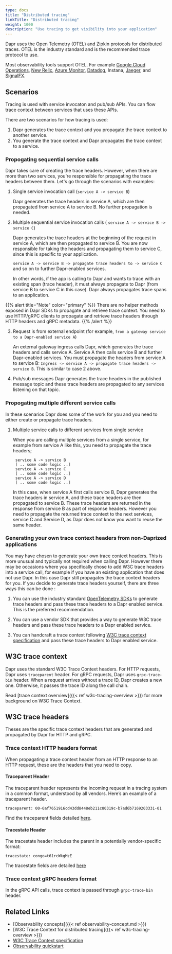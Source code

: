 ```yaml
---
type: docs
title: "Distributed tracing"
linkTitle: "Distributed tracing"
weight: 1000
description: "Use tracing to get visibility into your application"
---
```


Dapr uses the Open Telemetry (OTEL) and Zipkin protocols for distributed traces. OTEL is the industry standard and is the recommended trace protocol to use. 

 Most observability tools support OTEL. For example [Google Cloud Operations](https://cloud.google.com/products/operations), [New Relic](https://newrelic.com), [Azure Monitor](https://azure.microsoft.com/services/monitor/), [Datadog](https://www.datadoghq.com), Instana, [Jaeger](https://www.jaegertracing.io/), and [SignalFX](https://www.signalfx.com/).

## Scenarios
Tracing is used with service invocaton and pub/sub APIs. You can flow trace context between services that uses these APIs. 

There are two scenarios for how tracing is used:
 1. Dapr generates the trace context and you propagate the trace context to another service.
 2. You generate the trace context and Dapr propagates the trace context to a service.

### Propogating sequential service calls
Dapr takes care of creating the trace headers. However, when there are more than two services, you're responsible for propagating the trace headers between them. Let's go through the scenarios with examples:

1. Single service invocation call (`service A -> service B`)

    Dapr generates the trace headers in service A, which are then propagated from service A to service B. No further propagation is needed. 

2. Multiple sequential service invocation calls ( `service A -> service B -> service C`)

    Dapr generates the trace headers at the beginning of the request in service A, which are then propagated to service B. You are now responsible for taking the headers and propagating them to service C, since this is specific to your application. 
    
     `service A -> service B -> propagate trace headers to -> service C` and so on to further Dapr-enabled services.

     In other words, if the app is calling to Dapr and wants to trace with an existing span (trace header), it must always propagate to Dapr (from service B to service C in this case). Dapr always propagates trace spans to an application.

{{% alert title="Note" color="primary" %}}
There are no helper methods exposed in Dapr SDKs to propagate and retrieve trace context. You need to use HTTP/gRPC clients to propagate and retrieve trace headers through HTTP headers and gRPC metadata.
{{% /alert %}}

3. Request is from external endpoint (for example, `from a gateway service to a Dapr-enabled service A`)

    An external gateway ingress calls Dapr, which generates the trace headers and calls service A. Service A then calls service B and further Dapr-enabled services. You must propagate the headers from service A to service B: `Ingress -> service A -> propagate trace headers -> service B`. This is similar to case 2 above.

4. Pub/sub messages
     Dapr generates the trace headers in the published message topic and these trace headers are propagated to any services listening on that topic.

### Propogating multiple different service calls
In these scenarios Dapr does some of the work for you and you need to either create or propagate trace headers.

1. Multiple service calls to different services from single service

   When you are calling multiple services from a single service, for example from service A like this, you need to propagate the trace headers;

        service A -> service B
        [ .. some code logic ..]
        service A -> service C
        [ .. some code logic ..]
        service A -> service D
        [ .. some code logic ..]

    In this case, when service A first calls service B, Dapr generates the trace headers in service A, and these trace headers are then propagated to service B. These trace headers are returned in the response from service B as part of response headers. However you need to propagate the returned trace context to the next services, service C and Service D, as Dapr does not know you want to reuse the same header.

### Generating your own trace context headers from non-Daprized applications

You may have chosen to generate your own trace context headers.
This is more unusual and typically not required when calling Dapr. However there may be occasions where you specifically chose to add W3C trace headers into a service call, for example if you have an existing application that does not use Dapr. In this case Dapr still propagates the trace context headers for you. If you decide to generate trace headers yourself, there are three ways this can be done :

1. You can use the industry standard [OpenTelemetry SDKs](https://opentelemetry.io/docs/instrumentation/) to generate trace headers and pass these trace headers to a Dapr enabled service. This is the preferred recommendation.

2. You can use a vendor SDK that provides a way to generate W3C trace headers and pass these trace headers to a Dapr enabled service.

3. You can handcraft a trace context following [W3C trace context specification](https://www.w3.org/TR/trace-context/) and pass these trace headers to Dapr enabled service.

## W3C trace context

Dapr uses the standard W3C Trace Context headers. For HTTP requests, Dapr uses `traceparent` header. For gRPC requests, Dapr uses `grpc-trace-bin` header. When a request arrives without a trace ID, Dapr creates a new one. Otherwise, it passes the trace ID along the call chain.

Read [trace context overview]({{< ref w3c-tracing-overview >}}) for more background on W3C Trace Context.

## W3C trace headers
Theses are the specific trace context headers that are generated and propagated by Dapr for HTTP and gRPC.

### Trace context HTTP headers format
When propagating a trace context header from an HTTP response to an HTTP request, these are the headers that you need to copy.

#### Traceparent Header
The traceparent header represents the incoming request in a tracing system in a common format, understood by all vendors.
Here’s an example of a traceparent header.

`traceparent: 00-0af7651916cd43dd8448eb211c80319c-b7ad6b7169203331-01`

 Find the traceparent fields detailed [here](https://www.w3.org/TR/trace-context/#traceparent-header).

#### Tracestate Header
The tracestate header includes the parent in a potentially vendor-specific format:

`tracestate: congo=t61rcWkgMzE`

The tracestate fields are detailed [here](https://www.w3.org/TR/trace-context/#tracestate-header)

### Trace context gRPC headers format
In the gRPC API calls, trace context is passed through `grpc-trace-bin` header.

## Related Links

- [Observability concepts]({{< ref observability-concept.md >}})
- [W3C Trace Context for distributed tracing]({{< ref w3c-tracing-overview >}})
- [W3C Trace Context specification](https://www.w3.org/TR/trace-context/)
- [Observability quickstart](https://github.com/dapr/quickstarts/tree/master/tutorials/observability)